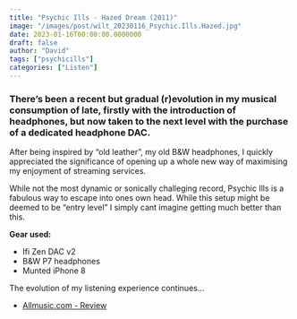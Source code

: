 ```yaml
---
title: "Psychic Ills - Hazed Dream (2011)"
image: "/images/post/wilt_20230116_Psychic.Ills.Hazed.jpg"
date: 2023-01-16T00:00:00.0000000
draft: false
author: "David"
tags: ["psychicills"]
categories: ["Listen"]
---
```

### There’s been a recent but gradual (r)evolution in my musical consumption of late, firstly with the introduction of headphones, but now taken to the next level with the purchase of a dedicated headphone DAC. 

 After being inspired by “old leather”, my old B&W headphones, I quickly appreciated the significance of opening up a whole new way of maximising my enjoyment of streaming services.

 While not the most dynamic or sonically challeging record, Psychic Ills is a fabulous way to escape into ones own head. While this setup might be deemed to be “entry level” I simply cant imagine getting much better than this.

 **Gear used:**

-  Ifi Zen DAC v2
-  B&W P7 headphones
-  Munted iPhone 8

 The evolution of my listening experience continues…

-  [Allmusic.com - Review](https://www.allmusic.com/album/hazed-dream-mw0002206683)